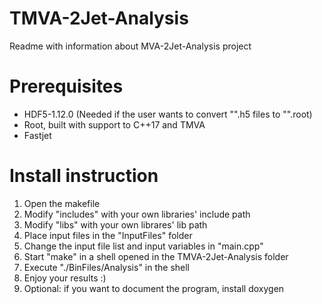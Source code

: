 # TMVA-2Jet-Analysis

Readme with information about MVA-2Jet-Analysis project

# Prerequisites

- HDF5-1.12.0 (Needed if the user wants to convert "".h5 files to "".root)
- Root, built with support to C++17 and TMVA
- Fastjet

# Install instruction
1) Open the makefile
2) Modify "includes" with your own libraries' include path
3) Modify "libs" with your own librares' lib path
4) Place input files in the "InputFiles" folder
5) Change the input file list and input variables in "main.cpp"
6) Start "make" in a shell opened in the TMVA-2Jet-Analysis folder
7) Execute "./BinFiles/Analysis" in the shell
8) Enjoy your results :)
9) Optional: if you want to document the program, install doxygen
